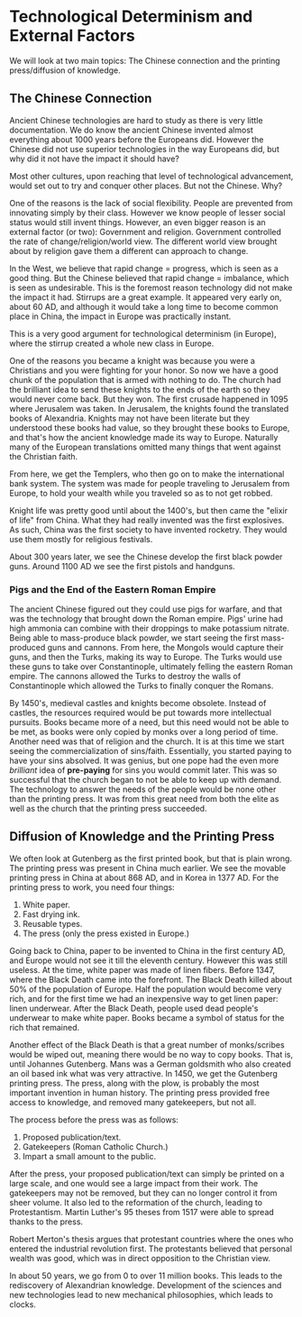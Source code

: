 # Technological Determinism and External Factors

We will look at two main topics: The Chinese connection and the printing press/diffusion of knowledge.

## The Chinese Connection

Ancient Chinese technologies are hard to study as there is very little documentation. We do know the ancient Chinese invented almost everything about 1000 years before the Europeans did. However the Chinese did not use superior technologies in the way Europeans did, but why did it not have the impact it should have?

Most other cultures, upon reaching that level of technological advancement, would set out to try and conquer other places. But not the Chinese. Why?

One of the reasons is the lack of social flexibility. People are prevented from innovating simply by their class. However we know people of lesser social status would still invent things. However, an even bigger reason is an external factor (or two): Government and religion. Government controlled the rate of change/religion/world view. The different world view brought about by religion gave them a different can approach to change.

In the West, we believe that rapid change = progress, which is seen as a good thing. But the Chinese believed that rapid change = imbalance, which is seen as undesirable. This is the foremost reason technology did not make the impact it had. Stirrups are a great example. It appeared very early on, about 60 AD, and although it would take a long time to become common place in China, the impact in Europe was practically instant.

This is a very good argument for technological determinism (in Europe), where the stirrup created a whole new class in Europe.

One of the reasons you became a knight was because you were a Christians and you were fighting for your honor. So now we have a good chunk of the population that is armed with nothing to do. The church had the brilliant idea to send these knights to the ends of the earth so they would never come back. But they won. The first crusade happened in 1095 where Jerusalem was taken. In Jerusalem, the knights found the translated books of Alexandria. Knights may not have been literate but they understood these books had value, so they brought these books to Europe, and that's how the ancient knowledge made its way to Europe. Naturally many of the European translations omitted many things that went against the Christian faith.

From here, we get the Templers, who then go on to make the international bank system. The system was made for people traveling to Jerusalem from Europe, to hold your wealth while you traveled so as to not get robbed.

Knight life was pretty good until about the 1400's, but then came the "elixir of life" from China. What they had really invented was the first explosives. As such, China was the first society to have invented rocketry. They would use them mostly for religious festivals.

About 300 years later, we see the Chinese develop the first black powder guns. Around 1100 AD we see the first pistols and handguns.

### Pigs and the End of the Eastern Roman Empire

The ancient Chinese figured out they could use pigs for warfare, and that was the technology that brought down the Roman empire. Pigs' urine had high ammonia can combine with their droppings to make potassium nitrate. Being able to mass-produce black powder, we start seeing the first mass-produced guns and cannons. From here, the Mongols would capture their guns, and then the Turks, making its way to Europe. The Turks would use these guns to take over Constantinople, ultimately felling the eastern Roman empire. The cannons allowed the Turks to destroy the walls of Constantinople which allowed the Turks to finally conquer the Romans.

By 1450's, medieval castles and knights become obsolete. Instead of castles, the resources required would be put towards more intellectual pursuits. Books became more of a need, but this need would not be able to be met, as books were only copied by monks over a long period of time. Another need was that of religion and the church. It is at this time we start seeing the commercialization of sins/faith. Essentially, you started paying to have your sins absolved. It was genius, but one pope had the even more *brilliant* idea of **pre-paying** for sins you would commit later. This was so successful that the church began to not be able to keep up with demand. The technology to answer the needs of the people would be none other than the printing press. It was from this great need from both the elite as well as the church that the printing press succeeded.

## Diffusion of Knowledge and the Printing Press

We often look at Gutenberg as the first printed book, but that is plain wrong. The printing press was present in China much earlier. We see the movable printing press in China at about 868 AD, and in Korea in 1377 AD. For the printing press to work, you need four things:

1. White paper.
2. Fast drying ink.
3. Reusable types.
4. The press (only the press existed in Europe.)

Going back to China, paper to be invented to China in the first century AD, and Europe would not see it till the eleventh century. However this was still useless. At the time, white paper was made of linen fibers. Before 1347, where the Black Death came into the forefront. The Black Death killed about 50% of the population of Europe. Half the population would become very rich, and for the first time we had an inexpensive way to get linen paper: linen underwear. After the Black Death, people used dead people's underwear to make white paper. Books became a symbol of status for the rich that remained.

Another effect of the Black Death is that a great number of monks/scribes would be wiped out, meaning there would be no way to copy books. That is, until Johannes Gutenberg. Mans was a German goldsmith who also created an oil based ink what was very attractive. In 1450, we get the Gutenberg printing press. The press, along with the plow, is probably the most important invention in human history. The printing press provided free access to knowledge, and removed many gatekeepers, but not all.

The process before the press was as follows:

1. Proposed publication/text.
2. Gatekeepers (Roman Catholic Church.)
3. Impart a small amount to the public.

After the press, your proposed publication/text can simply be printed on a large scale, and one would see a large impact from their work. The gatekeepers may not be removed, but they can no longer control it from sheer volume. It also led to the reformation of the church, leading to Protestantism. Martin Luther's 95 theses from 1517 were able to spread thanks to the press.

Robert Merton's thesis argues that protestant countries where the ones who entered the industrial revolution first. The protestants believed that personal wealth was good, which was in direct opposition to the Christian view.

In about 50 years, we go from 0 to over 11 million books. This leads to the rediscovery of Alexandrian knowledge. Development of the sciences and new technologies lead to new mechanical philosophies, which leads to clocks.